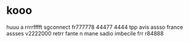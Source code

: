 # kooo
huuu a rrrrfffft sgconnect fr777778 44477 4444 tpp avis assso france assses v2222000 retrr fante  n mane sadio imbecile frr r84888 
